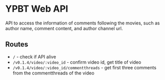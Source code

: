 # YPBT Web API

API to access the information of comments following the movies, such as author name, comment content, and author channel url.

## Routes

- `/` - check if API alive
- `/v0.1.4/video/:video_id`                - confirm video id, get title of video
- `/v0.1.4/video/:video_id/commentthreads` - get first three comments from the commentthreads of the video
